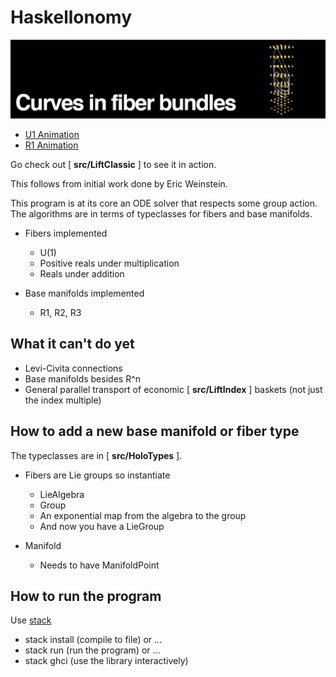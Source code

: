 # Haskellonomy

![example](media/header.png)

- [U1 Animation](https://www.youtube.com/watch?v=wT2hbgcB6DE)
- [R1 Animation](https://www.youtube.com/watch?v=xWdUWk9Hexg)

Go check out [ **src/LiftClassic** ] to see it in action.

This follows from initial work done by Eric Weinstein.

This program is at its core an ODE solver that respects some group action. The algorithms are in terms of typeclasses for fibers and base manifolds.

- Fibers implemented

  - U(1)
  - Positive reals under multiplication
  - Reals under addition

- Base manifolds implemented
  - R1, R2, R3

## What it can't do yet

- Levi-Civita connections
- Base manifolds besides R^n
- General parallel transport of economic [ **src/LiftIndex** ] baskets (not just the index multiple)

## How to add a new base manifold or fiber type

The typeclasses are in [ **src/HoloTypes** ].

- Fibers are Lie groups so instantiate

  - LieAlgebra
  - Group
  - An exponential map from the algebra to the group
  - And now you have a LieGroup

- Manifold
  - Needs to have ManifoldPoint

## How to run the program

Use [stack](https://docs.haskellstack.org/en/stable/README/)

- stack install (compile to file) or ...
- stack run (run the program) or ...
- stack ghci (use the library interactively)
